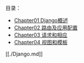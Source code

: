 
目录：

* [Chapter01 Django概述](/docs/00.Python_Advanced/Django_note/django01.md)
* [Chapter02 路由及应用配置](/docs/00.Python_Advanced/Django_note/django02.md)
* [Chapter03 请求和相应](/docs/00.Python_Advanced/Django_note/django03.md)
* [Chapter04 视图和模板](/docs/00.Python_Advanced/Django_note/django04.md)

[[./Django.md]]